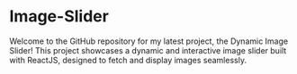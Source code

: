 # Image-Slider
Welcome to the GitHub repository for my latest project, the Dynamic Image Slider! This project showcases a dynamic and interactive image slider built with ReactJS, designed to fetch and display images seamlessly.
